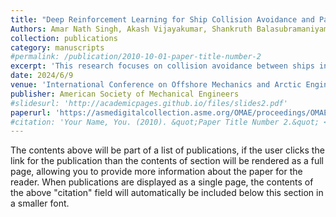 ```yaml
---
title: "Deep Reinforcement Learning for Ship Collision Avoidance and Path Tracking"
Authors: Amar Nath Singh, Akash Vijayakumar, Shankruth Balasubramaniyam, Abhilash Somayajula
collection: publications
category: manuscripts
#permalink: /publication/2010-10-01-paper-title-number-2
excerpt: 'This research focuses on collision avoidance between ships in the maritime industry, addressing human decision errors as a significant contributor to ship-to-ship collision. Emphasizing the crucial role of automation in maritime operations, the study employs advanced algorithms, specifically Deep Q Network, to enhance dynamic collision avoidance capabilities. By automating decision-making processes, the research aims to significantly reduce collision occurrences between ships, highlighting these algorithms as promising within the realm of deep reinforcement learning. Utilizing a three-degree-of-freedom dynamic model and Krisco field ship as a benchmark hull, rigorous numerical simulations validate the proposed model’s accuracy. The reinforcement learning agent, trained on this dynamic model, strives to optimize collision avoidance and waypoint tracking, demonstrated through numerical simulations '
date: 2024/6/9
venue: 'International Conference on Offshore Mechanics and Arctic Engineering'
publisher: American Society of Mechanical Engineers
#slidesurl: 'http://academicpages.github.io/files/slides2.pdf'
paperurl: 'https://asmedigitalcollection.asme.org/OMAE/proceedings/OMAE2024/87837/V05BT06A077/1202519'
#citation: 'Your Name, You. (2010). &quot;Paper Title Number 2.&quot; <i>Journal 1</i>. 1(2).'
---
```


The contents above will be part of a list of publications, if the user clicks the link for the publication than the contents of section will be rendered as a full page, allowing you to provide more information about the paper for the reader. When publications are displayed as a single page, the contents of the above "citation" field will automatically be included below this section in a smaller font.